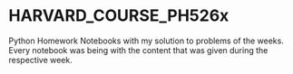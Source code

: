 # HARVARD_COURSE_PH526x
Python Homework Notebooks with my solution to problems of the weeks.
Every notebook was being with the content that was given during the respective week. 
